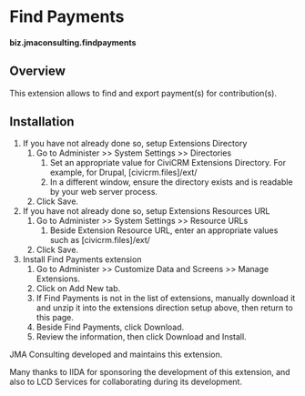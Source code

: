 # Find Payments

#### biz.jmaconsulting.findpayments

## Overview

This extension allows to find and export payment(s) for contribution(s).

## Installation

1. If you have not already done so, setup Extensions Directory
    1. Go to Administer >> System Settings >> Directories
        1. Set an appropriate value for CiviCRM Extensions Directory. For example, for Drupal, [civicrm.files]/ext/
        1. In a different window, ensure the directory exists and is readable by your web server process.
    1. Click Save.
1. If you have not already done so, setup Extensions Resources URL
    1. Go to Administer >> System Settings >> Resource URLs
        1. Beside Extension Resource URL, enter an appropriate values such as [civicrm.files]/ext/
    1. Click Save.
1. Install Find Payments extension
    1. Go to Administer >> Customize Data and Screens >> Manage Extensions.
    1. Click on Add New tab.
    1. If Find Payments is not in the list of extensions, manually download it and unzip it into the extensions direction setup above, then return to this page.
    1. Beside Find Payments, click Download.
    1. Review the information, then click Download and Install.

JMA Consulting developed and maintains this extension.

Many thanks to IIDA for sponsoring the development of this extension, and also to LCD Services for collaborating during its development.
